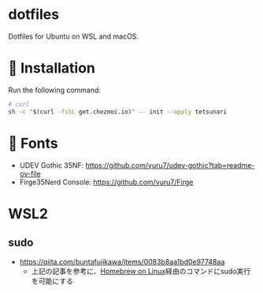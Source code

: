 # dotfiles
Dotfiles for Ubuntu on WSL and macOS.

# 🚀 Installation
Run the following command:
```bash
# curl
sh -c "$(curl -fsSL get.chezmoi.io)" -- init --apply tetsunari
```

# 🔡 Fonts
- UDEV Gothic 35NF: https://github.com/yuru7/udev-gothic?tab=readme-ov-file
- Firge35Nerd Console: https://github.com/yuru7/Firge

# WSL2
## sudo
- https://qiita.com/buntafujikawa/items/0083b8aa1bd0e97748aa
  - 上記の記事を参考に、[Homebrew on Linux](https://docs.brew.sh/Homebrew-on-Linux)経由のコマンドにsudo実行を可能にする
